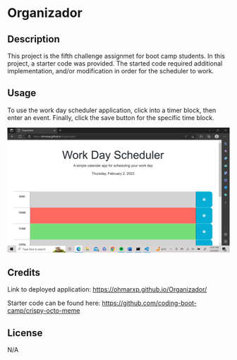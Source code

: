 # Organizador

## Description

This project is the fifth challenge assignmet for boot camp students. In this project, a starter code was provided. The started code required additional implementation, and/or modification in order for the scheduler to work.

## Usage

To use the work day scheduler application, click into a timer block, then enter an event. Finally, click the save button for the specific time block.

![Deployed webpage](assets/Deployed-webpage.png)

## Credits

Link to deployed application: https://ohmarxp.github.io/Organizador/

Starter code can be found here: https://github.com/coding-boot-camp/crispy-octo-meme

## License

N/A